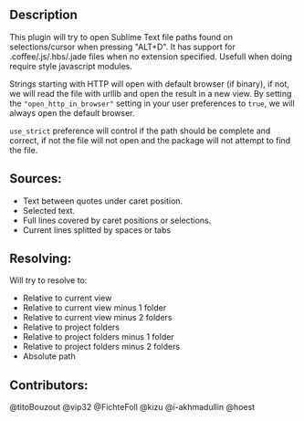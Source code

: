 Description
------------------

This plugin will try to open Sublime Text file paths found on selections/cursor when pressing "ALT+D".
It has support for .coffee/.js/.hbs/.jade files when no extension specified. Usefull when doing require style javascript modules.

Strings starting with HTTP will open with default browser (if binary), if not, we will read the file with urllib and open the result in a new view. By setting the `"open_http_in_browser"` setting in your user preferences to `true`, we will always open the default browser.

`use_strict` preference will control if the path should be complete and correct, if not the file will not open and the package will not attempt to find the file.

Sources:
------------------

- Text between quotes under caret position.
- Selected text.
- Full lines covered by caret positions or selections.
- Current lines splitted by spaces or tabs

Resolving:
------------------

Will try to resolve to:

- Relative to current view
- Relative to current view minus 1 folder
- Relative to current view minus 2 folders
- Relative to project folders
- Relative to project folders minus 1 folder
- Relative to project folders minus 2 folders
- Absolute path

Contributors:
---
@titoBouzout
@vip32
@FichteFoll
@kizu
@i-akhmadullin
@hoest
